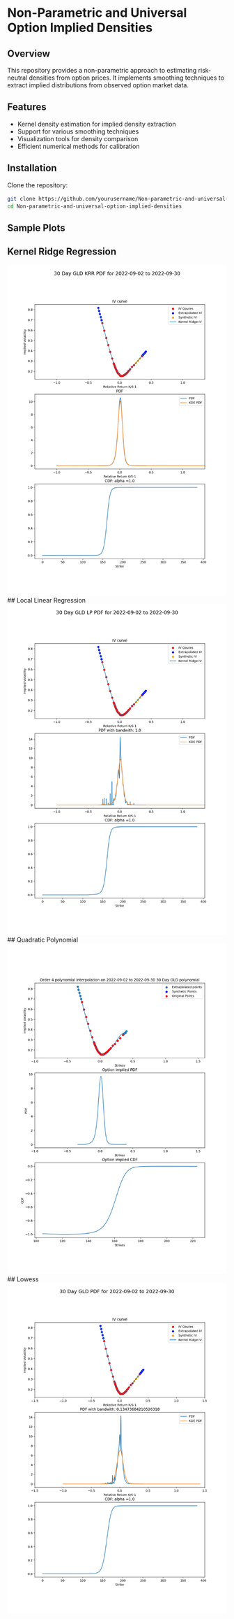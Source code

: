# Non-Parametric and Universal Option Implied Densities

## Overview
This repository provides a non-parametric approach to estimating risk-neutral densities from option prices. It implements smoothing techniques to extract implied distributions from observed option market data.

## Features
- Kernel density estimation for implied density extraction
- Support for various smoothing techniques
- Visualization tools for density comparison
- Efficient numerical methods for calibration

## Installation
Clone the repository:

```bash
git clone https://github.com/yourusername/Non-parametric-and-universal-option-implied-densities.git
cd Non-parametric-and-universal-option-implied-densities
```


## Sample Plots
## Kernel Ridge Regression
<img width="720" alt="Local Linear Regression" src="Images/GLD KRR.png" />
## Local Linear Regression
<img width="720" alt="Local Linear Regression" src="Images/Local Linear GLD.png" />
## Quadratic Polynomial
<img width="720" alt="Local Linear Regression" src="Images/Quadratic GLD.png" />
## Lowess
<img width="720" alt="Local Linear Regression" src="Images/Lowess GLD.png" />
